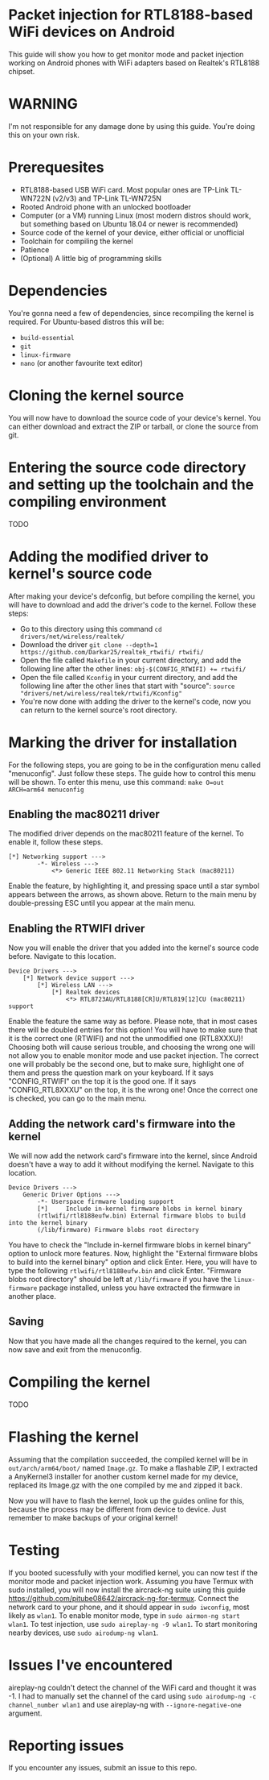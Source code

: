 # Packet injection for RTL8188-based WiFi devices on Android
This guide will show you how to get monitor mode and packet injection working on Android phones with WiFi adapters based on Realtek's RTL8188 chipset.

# WARNING
I'm not responsible for any damage done by using this guide. You're doing this on your own risk.

# Prerequesites
- RTL8188-based USB WiFi card. Most popular ones are TP-Link TL-WN722N (v2/v3) and TP-Link TL-WN725N
- Rooted Android phone with an unlocked bootloader
- Computer (or a VM) running Linux (most modern distros should work, but something based on Ubuntu 18.04 or newer is recommended)
- Source code of the kernel of your device, either official or unofficial
- Toolchain for compiling the kernel
- Patience
- (Optional) A little big of programming skills

# Dependencies
You're gonna need a few of dependencies, since recompiling the kernel is required. For Ubuntu-based distros this will be:

- `build-essential`
- `git`
- `linux-firmware`
- `nano` (or another favourite text editor)

# Cloning the kernel source
You will now have to download the source code of your device's kernel. You can either download and extract the ZIP or tarball, or clone the source from git.

# Entering the source code directory and setting up the toolchain and the compiling environment
TODO

# Adding the modified driver to kernel's source code
After making your device's defconfig, but before compiling the kernel, you will have to download and add the driver's code to the kernel. Follow these steps:

- Go to this directory using this command `cd drivers/net/wireless/realtek/`
- Download the driver `git clone --depth=1 https://github.com/Darkar25/realtek_rtwifi/ rtwifi/`
- Open the file called `Makefile` in your current directory, and add the following line after the other lines: `obj-$(CONFIG_RTWIFI) += rtwifi/`
- Open the file called `Kconfig` in your current directory, and add the following line after the other lines that start with "source": `source "drivers/net/wireless/realtek/rtwifi/Kconfig"`
- You're now done with adding the driver to the kernel's code, now you can return to the kernel source's root directory.

# Marking the driver for installation
For the following steps, you are going to be in the configuration menu called "menuconfig". Just follow these steps. The guide how to control this menu will be shown. To enter this menu, use this command: `make O=out ARCH=arm64 menuconfig`

## Enabling the mac80211 driver
The modified driver depends on the mac80211 feature of the kernel. To enable it, follow these steps.
```
[*] Networking support --->
        -*- Wireless --->
            <*> Generic IEEE 802.11 Networking Stack (mac80211)
```
Enable the feature, by highlighting it, and pressing space until a star symbol appears between the arrows, as shown above. Return to the main menu by double-pressing ESC until you appear at the main menu.

## Enabling the RTWIFI driver
Now you will enable the driver that you added into the kernel's source code before. Navigate to this location.
```
Device Drivers --->
    [*] Network device support --->
        [*] Wireless LAN --->
            [*] Realtek devices
                <*> RTL8723AU/RTL8188[CR]U/RTL819[12]CU (mac80211) support
```
Enable the feature the same way as before. Please note, that in most cases there will be doubled entries for this option! You will have to make sure that it is the correct one (RTWIFI) and not the unmodified one (RTL8XXXU)! Choosing both will cause serious trouble, and choosing the wrong one will not allow you to enable monitor mode and use packet injection. The correct one will probably be the second one, but to make sure, highlight one of them and press the question mark on your keyboard. If it says "CONFIG_RTWIFI" on the top it is the good one. If it says "CONFIG_RTL8XXXU" on the top, it is the wrong one! Once the correct one is checked, you can go to the main menu.

## Adding the network card's firmware into the kernel
We will now add the network card's firmware into the kernel, since Android doesn't have a way to add it without modifying the kernel. Navigate to this location.
```
Device Drivers --->
    Generic Driver Options --->
        -*- Userspace firmware loading support
        [*]     Include in-kernel firmware blobs in kernel binary
        (rtlwifi/rtl8188eufw.bin) External firmware blobs to build into the kernel binary
        (/lib/firmware) Firmware blobs root directory
```
You have to check the "Include in-kernel firmware blobs in kernel binary" option to unlock more features. Now, highlight the "External firmware blobs to build into the kernel binary" option and click Enter. Here, you will have to type the following `rtlwifi/rtl8188eufw.bin` and click Enter. "Firmware blobs root directory" should be left at `/lib/firmware` if you have the `linux-firmware` package installed, unless you have extracted the firmware in another place.

## Saving
Now that you have made all the changes required to the kernel, you can now save and exit from the menuconfig.

# Compiling the kernel
TODO

# Flashing the kernel
Assuming that the compilation succeeded, the compiled kernel will be in `out/arch/arm64/boot/` named `Image.gz`. To make a flashable ZIP, I extracted a AnyKernel3 installer for another custom kernel made for my device, replaced its Image.gz with the one compiled by me and zipped it back.

Now you will have to flash the kernel, look up the guides online for this, because the process may be different from device to device. Just remember to make backups of your original kernel!

# Testing
If you booted sucessfully with your modified kernel, you can now test if the monitor mode and packet injection work. Assuming you have Termux with sudo installed, you will now install the aircrack-ng suite using this guide https://github.com/pitube08642/aircrack-ng-for-termux. Connect the network card to your phone, and it should appear in `sudo iwconfig`, most likely as `wlan1`. To enable monitor mode, type in `sudo airmon-ng start wlan1`. To test injection, use `sudo aireplay-ng -9 wlan1`. To start monitoring nearby devices, use `sudo airodump-ng wlan1`.

# Issues I've encountered
aireplay-ng couldn't detect the channel of the WiFi card and thought it was -1. I had to manually set the channel of the card  using `sudo airodump-ng -c channel_number wlan1` and use aireplay-ng with `--ignore-negative-one` argument.

# Reporting issues
If you encounter any issues, submit an issue to this repo.